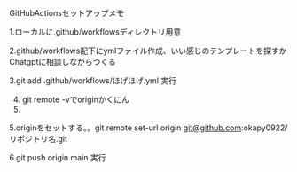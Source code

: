 GitHubActionsセットアップメモ

1.ローカルに.github/workflowsディレクトリ用意　

2.github/workflows配下にymlファイル作成、いい感じのテンプレートを探すかChatgptに相談しながらつくる　

3.git add .github/workflows/ほげほげ.yml 実行　

4. git remote -vでoriginかくにん
5. 
5.originをセットする。。git remote set-url origin git@github.com:okapy0922/リポジトリ名.git

6.git push origin main 実行　
